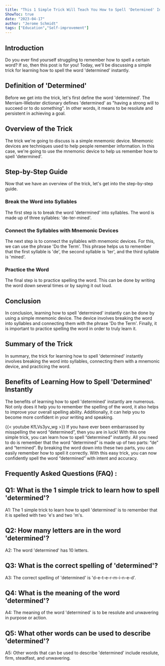 ```yaml
---
title: "This 1 Simple Trick Will Teach You How to Spell 'Determined' Instantly!"
ShowToc: true 
date: "2023-04-17"
author: "Jerome Schmidt" 
tags: ["Education","Self-improvement"]
---
```

## Introduction
Do you ever find yourself struggling to remember how to spell a certain word? If so, then this post is for you! Today, we'll be discussing a simple trick for learning how to spell the word 'determined' instantly.

## Definition of 'Determined'
Before we get into the trick, let's first define the word 'determined'. The Merriam-Webster dictionary defines 'determined' as "having a strong will to succeed or to do something". In other words, it means to be resolute and persistent in achieving a goal.

## Overview of the Trick
The trick we're going to discuss is a simple mnemonic device. Mnemonic devices are techniques used to help people remember information. In this case, we're going to use the mnemonic device to help us remember how to spell 'determined'.

## Step-by-Step Guide
Now that we have an overview of the trick, let's get into the step-by-step guide.

### Break the Word into Syllables
The first step is to break the word 'determined' into syllables. The word is made up of three syllables: 'de-ter-mined'.

### Connect the Syllables with Mnemonic Devices
The next step is to connect the syllables with mnemonic devices. For this, we can use the phrase 'Do the Term'. This phrase helps us to remember that the first syllable is 'de', the second syllable is 'ter', and the third syllable is 'mined'.

### Practice the Word
The final step is to practice spelling the word. This can be done by writing the word down several times or by saying it out loud.

## Conclusion
In conclusion, learning how to spell 'determined' instantly can be done by using a simple mnemonic device. The device involves breaking the word into syllables and connecting them with the phrase 'Do the Term'. Finally, it is important to practice spelling the word in order to truly learn it.

## Summary of the Trick
In summary, the trick for learning how to spell 'determined' instantly involves breaking the word into syllables, connecting them with a mnemonic device, and practicing the word.

## Benefits of Learning How to Spell 'Determined' Instantly
The benefits of learning how to spell 'determined' instantly are numerous. Not only does it help you to remember the spelling of the word, it also helps to improve your overall spelling ability. Additionally, it can help you to become more confident in your writing and speaking.

{{< youtube KfLVs3yv_wg >}} 
If you have ever been embarrassed by misspelling the word “determined”, then you are in luck! With this one simple trick, you can learn how to spell “determined” instantly. All you need to do is remember that the word “determined” is made up of two parts: “de” and “termined”. By breaking the word down into these two parts, you can easily remember how to spell it correctly. With this easy trick, you can now confidently spell the word “determined” with intent and accuracy.

## Frequently Asked Questions (FAQ) :
## Q1: What is the 1 simple trick to learn how to spell 'determined'?
A1: The 1 simple trick to learn how to spell 'determined' is to remember that it is spelled with two 'e's and two 'm's.

## Q2: How many letters are in the word 'determined'?
A2: The word 'determined' has 10 letters.

## Q3: What is the correct spelling of 'determined'?
A3: The correct spelling of 'determined' is 'd-e-t-e-r-m-i-n-e-d'.

## Q4: What is the meaning of the word 'determined'?
A4: The meaning of the word 'determined' is to be resolute and unwavering in purpose or action.

## Q5: What other words can be used to describe 'determined'?
A5: Other words that can be used to describe 'determined' include resolute, firm, steadfast, and unwavering.





